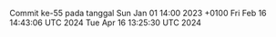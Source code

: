 Commit ke-55 pada tanggal Sun Jan 01 14:00 2023 +0100
Fri Feb 16 14:43:06 UTC 2024
Tue Apr 16 13:25:30 UTC 2024
